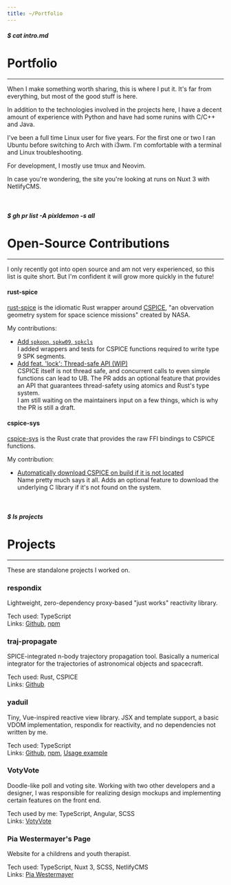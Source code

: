 ```yaml
---
title: ~/Portfolio
---
```

##### $ cat intro.md
# Portfolio
---

When I make something worth sharing, this is where I put it. It's far from everything,
but most of the good stuff is here.

In addition to the technologies involved in the projects here, I have a decent amount
of experience with Python and have had some runins with C/C++ and Java.

I've been a full time Linux user for five years. For the first one or two I ran Ubuntu before
switching to Arch with i3wm. I'm comfortable with a terminal and Linux troubleshooting.

For development, I mostly use tmux and Neovim.

In case you're wondering, the site you're looking at runs on Nuxt 3 with NetlifyCMS.

<br/>

##### $ gh pr list -A pixldemon -s all
# Open-Source Contributions
---
I only recently got into open source and am not very experienced, so this list is quite short.
But I'm confident it will grow more quickly in the future!

#### rust-spice
[rust-spice](https://docs.rs/rust-spice/latest/spice/) is the idiomatic Rust wrapper around [CSPICE](https://naif.jpl.nasa.gov/naif), "an obvervation geometry system for space science missions" created
by NASA.

My contributions:
- [Add `spkopn`, `spkw09`, `spkcls`](https://github.com/GregoireHENRY/rust-spice/pull/6)  
  I added wrappers and tests for CSPICE functions required to write type 9 SPK segments.
- [Add feat. 'lock': Thread-safe API (WIP)](https://github.com/GregoireHENRY/rust-spice/pull/10)  
  CSPICE itself is not thread safe, and concurrent calls to even simple functions can lead to UB.
  The PR adds an optional feature that provides an API that guarantees thread-safety using atomics and
  Rust's type system.  
  I am still waiting on the maintainers input on a few things, which is why the PR is still a draft.

#### cspice-sys
[cspice-sys](https://docs.rs/cspice-sys/latest/cspice_sys/index.html) is the Rust crate that provides the raw FFI bindings to CSPICE functions.

My contribution:  
- [Automatically download CSPICE on build if it is not located](https://github.com/jacob-pro/cspice-rs/pull/7)  
  Name pretty much says it all. Adds an optional feature to download the underlying C library if it's not
  found on the system.

<br/>

##### $ ls projects
# Projects
---
These are standalone projects I worked on.

### respondix
Lightweight, zero-dependency proxy-based "just works" reactivity library.

Tech used: TypeScript  
Links: [Github](https://github.com/pixldemon/respondix), [npm](https://npmjs.org/package/respondix)

### traj-propagate
SPICE-integrated n-body trajectory propagation tool. Basically a numerical integrator for
the trajectories of astronomical objects and spacecraft. 

Tech used: Rust, CSPICE  
Links: [Github](https://github.com/pixldemon/traj-propagate)

### yaduil
Tiny, Vue-inspired reactive view library. JSX and template support, a basic VDOM implementation,
respondix for reactivity, and no dependencies not written by me.

Tech used: TypeScript  
Links: [Github](https://github.com/pixldemon/yaduil), [npm](https://npmjs.com/package/yaduil), [Usage example](https://github.com/pixldemon/yaduil-example)

### VotyVote
Doodle-like poll and voting site. Working with two other developers and a designer, I was responsible
for realizing design mockups and implementing certain features on the front end.

Tech used by me: TypeScript, Angular, SCSS  
Links: [VotyVote](https://votyvote.com/)

### Pia Westermayer's Page
Website for a childrens and youth therapist.

Tech used: TypeScript, Nuxt 3, SCSS, NetlifyCMS  
Links: [Pia Westermayer](https://therapie-westermayer.de)
